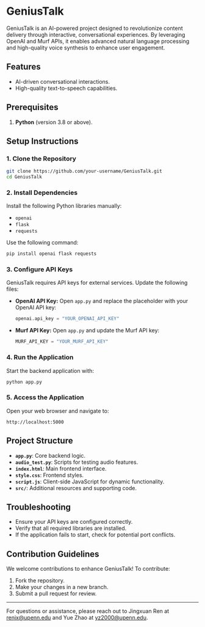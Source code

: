 # GeniusTalk

GeniusTalk is an AI-powered project designed to revolutionize content delivery through interactive, conversational experiences. By leveraging OpenAI and Murf APIs, it enables advanced natural language processing and high-quality voice synthesis to enhance user engagement.

## Features
- AI-driven conversational interactions.
- High-quality text-to-speech capabilities.

## Prerequisites
1. **Python** (version 3.8 or above).

## Setup Instructions

### 1. Clone the Repository
```bash
git clone https://github.com/your-username/GeniusTalk.git
cd GeniusTalk
```

### 2. Install Dependencies
Install the following Python libraries manually:
- `openai`
- `flask`
- `requests`

Use the following command:
```bash
pip install openai flask requests
```

### 3. Configure API Keys
GeniusTalk requires API keys for external services. Update the following files:

- **OpenAI API Key:**
  Open `app.py` and replace the placeholder with your OpenAI API key:
  ```python
  openai.api_key = "YOUR_OPENAI_API_KEY"
  ```

- **Murf API Key:**
  Open `app.py` and update the Murf API key:
  ```python
  MURF_API_KEY = "YOUR_MURF_API_KEY"
  ```

### 4. Run the Application
Start the backend application with:
```bash
python app.py
```

### 5. Access the Application
Open your web browser and navigate to:
```
http://localhost:5000
```

## Project Structure
- **`app.py`**: Core backend logic.
- **`audio_test.py`**: Scripts for testing audio features.
- **`index.html`**: Main frontend interface.
- **`style.css`**: Frontend styles.
- **`script.js`**: Client-side JavaScript for dynamic functionality.
- **`src/`**: Additional resources and supporting code.

## Troubleshooting
- Ensure your API keys are configured correctly.
- Verify that all required libraries are installed.
- If the application fails to start, check for potential port conflicts.

## Contribution Guidelines
We welcome contributions to enhance GeniusTalk! To contribute:
1. Fork the repository.
2. Make your changes in a new branch.
3. Submit a pull request for review.

---
For questions or assistance, please reach out to Jingxuan Ren at renjx@upenn.edu and Yue Zhao at yz2000@upenn.edu.
